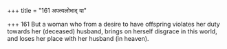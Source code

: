 +++
title = "161 अपत्यलोभाद् या"

+++
161	But a woman who from a desire to have offspring violates her duty towards her (deceased) husband, brings on herself disgrace in this world, and loses her place with her husband (in heaven).